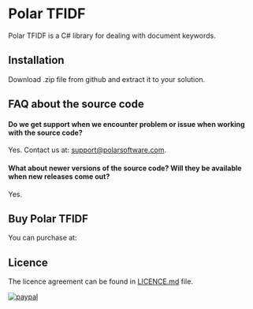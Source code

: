 # Polar TFIDF
Polar TFIDF is a C# library for dealing with document keywords.

## Installation
Download .zip file from github and extract it to your solution.

## FAQ about the source code

#### Do we get support when we encounter problem or issue when working with the source code?
Yes. Contact us at: support@polarsoftware.com.

#### What about newer versions of the source code? Will they be available when new releases come out?
Yes.



## Buy Polar TFIDF
You can purchase at:

## Licence
The licence agreement can be found in [LICENCE.md](https://github.com/polarsoftware/PolarTFIDF/blob/master/LICENCE.md) file.
  
[![paypal](https://www.paypalobjects.com/en_US/i/btn/btn_buynowCC_LG.gif)](https://www.paypal.com/cgi-bin/webscr?cmd=_s-xclick&hosted_button_id=5GXZ8B4QAT2EW)
